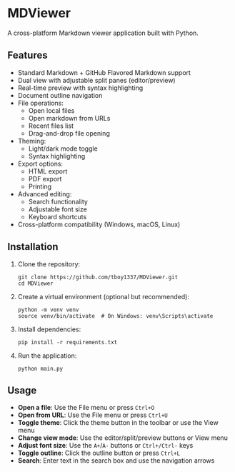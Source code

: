 # MDViewer

A cross-platform Markdown viewer application built with Python.

## Features

- Standard Markdown + GitHub Flavored Markdown support
- Dual view with adjustable split panes (editor/preview)
- Real-time preview with syntax highlighting
- Document outline navigation
- File operations:
  - Open local files
  - Open markdown from URLs
  - Recent files list
  - Drag-and-drop file opening
- Theming:
  - Light/dark mode toggle
  - Syntax highlighting
- Export options:
  - HTML export
  - PDF export
  - Printing
- Advanced editing:
  - Search functionality
  - Adjustable font size
  - Keyboard shortcuts
- Cross-platform compatibility (Windows, macOS, Linux)

## Installation

1. Clone the repository:
   ```
   git clone https://github.com/tboy1337/MDViewer.git
   cd MDViewer
   ```

2. Create a virtual environment (optional but recommended):
   ```
   python -m venv venv
   source venv/bin/activate  # On Windows: venv\Scripts\activate
   ```

3. Install dependencies:
   ```
   pip install -r requirements.txt
   ```

4. Run the application:
   ```
   python main.py
   ```

## Usage

- **Open a file**: Use the File menu or press `Ctrl+O`
- **Open from URL**: Use the File menu or press `Ctrl+U`
- **Toggle theme**: Click the theme button in the toolbar or use the View menu
- **Change view mode**: Use the editor/split/preview buttons or View menu
- **Adjust font size**: Use the `A+`/`A-` buttons or `Ctrl+/Ctrl-` keys
- **Toggle outline**: Click the outline button or press `Ctrl+L`
- **Search**: Enter text in the search box and use the navigation arrows 